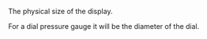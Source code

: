 The physical size of the display.


<!-- comment -->


For a dial pressure gauge it will be the diameter of the dial.
